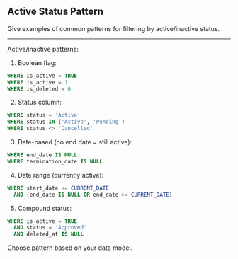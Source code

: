 ## Active Status Pattern

Give examples of common patterns for filtering by active/inactive status.

---

Active/inactive patterns:

1. Boolean flag:
```sql
WHERE is_active = TRUE
WHERE is_active = 1
WHERE is_deleted = 0
```

2. Status column:
```sql
WHERE status = 'Active'
WHERE status IN ('Active', 'Pending')
WHERE status <> 'Cancelled'
```

3. Date-based (no end date = still active):
```sql
WHERE end_date IS NULL
WHERE termination_date IS NULL
```

4. Date range (currently active):
```sql
WHERE start_date <= CURRENT_DATE 
  AND (end_date IS NULL OR end_date >= CURRENT_DATE)
```

5. Compound status:
```sql
WHERE is_active = TRUE
  AND status = 'Approved'
  AND deleted_at IS NULL
```

Choose pattern based on your data model.

